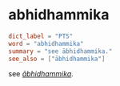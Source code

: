 # abhidhammika

``` toml
dict_label = "PTS"
word = "abhidhammika"
summary = "see ābhidhammika."
see_also = ["ābhidhammika"]
```

see *[ābhidhammika](ābhidhammika.md)*.

